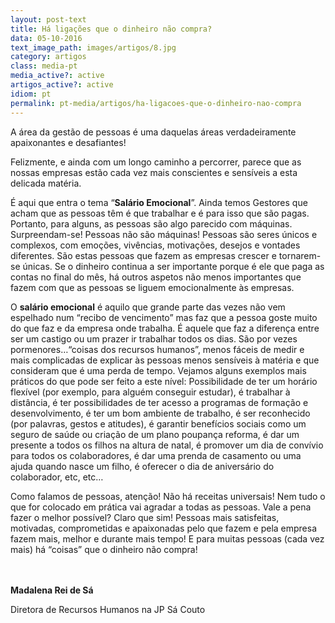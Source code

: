 ```yaml
---
layout: post-text
title: Há ligações que o dinheiro não compra?
data: 05-10-2016
text_image_path: images/artigos/8.jpg
category: artigos
class: media-pt
media_active?: active
artigos_active?: active
idiom: pt
permalink: pt-media/artigos/ha-ligacoes-que-o-dinheiro-nao-compra
---
```


A área da gestão de pessoas é uma daquelas áreas verdadeiramente apaixonantes e desafiantes!

Felizmente, e ainda com um longo caminho a percorrer, parece que as nossas empresas estão cada vez mais conscientes e sensíveis a esta delicada matéria.

É aqui que entra o tema “**Salário Emocional**”. Ainda temos Gestores que acham que as pessoas têm é que trabalhar e é para isso que são pagas. Portanto, para alguns, as pessoas são algo parecido com máquinas. Surpreendam-se! Pessoas não são máquinas! Pessoas são seres únicos e complexos, com emoções, vivências, motivações, desejos e vontades diferentes. São estas pessoas que fazem as empresas crescer e tornarem-se únicas. Se o dinheiro continua a ser importante porque é ele que paga as contas no final do mês, há outros aspetos não menos importantes que fazem com que as pessoas se liguem emocionalmente às empresas.

O **salário emocional** é aquilo que grande parte das vezes não vem espelhado num “recibo de vencimento” mas faz que a pessoa goste muito do que faz e da empresa onde trabalha. É aquele que faz a diferença entre ser um castigo ou um prazer ir trabalhar todos os dias. São por vezes pormenores…“coisas dos recursos humanos”, menos fáceis de medir e mais complicadas de explicar às pessoas menos sensíveis à matéria e que consideram que é uma perda de tempo. Vejamos alguns exemplos mais práticos do que pode ser feito a este nível: Possibilidade de ter um horário flexível (por exemplo, para alguém conseguir estudar), é trabalhar à distância, é ter possibilidades de ter acesso a programas de formação e desenvolvimento, é ter um bom ambiente de trabalho, é ser reconhecido (por palavras, gestos e atitudes), é garantir benefícios sociais como um seguro de saúde ou criação de um plano poupança reforma, é dar um presente a todos os filhos na altura de natal, é promover um dia de convívio para todos os colaboradores, é dar uma prenda de casamento ou uma ajuda quando nasce um filho, é oferecer o dia de aniversário do colaborador, etc, etc…

Como falamos de pessoas, atenção! Não há receitas universais! Nem tudo o que for colocado em prática vai agradar a todas as pessoas. Vale a pena fazer o melhor possível? Claro que sim! Pessoas mais satisfeitas, motivadas, comprometidas e apaixonadas pelo que fazem e pela empresa fazem mais, melhor e durante mais tempo! E para muitas pessoas (cada vez mais) há “coisas” que o dinheiro não compra!<br><br><br>

 

**Madalena Rei de Sá**

Diretora de Recursos Humanos na JP Sá Couto
